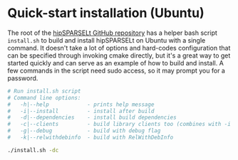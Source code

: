 # Quick-start installation (Ubuntu)

The root of the
[hipSPARSELt GitHub repository](https://github.com/ROCmSoftwarePlatform/hipSPARSELt) has a
helper bash script `install.sh` to build and install hipSPARSELt on Ubuntu with a single command. It
doesn't take a lot of options and hard-codes configuration that can be specified through invoking
cmake directly, but it's a great way to get started quickly and can serve as an example of how to build and install. A few commands in the script need sudo access, so it may prompt you for a password.

```bash
# Run install.sh script
# Command line options:
#   -h|--help            - prints help message
#   -i|--install         - install after build
#   -d|--dependencies    - install build dependencies
#   -c|--clients         - build library clients too (combines with -i & -d)
#   -g|--debug           - build with debug flag
#   -k|--relwithdebinfo  - build with RelWithDebInfo

./install.sh -dc
```
